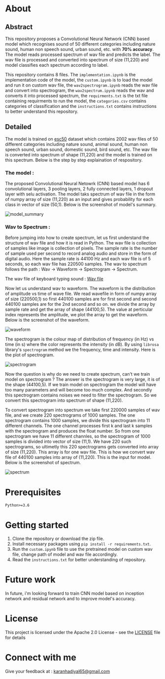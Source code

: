 # About

## Abstract

This repository proposes a Convolutional Neural Network (CNN) based model which recognises sound of 50 different categories including nature sound, human non speech sound, urban sound, etc. with **70% accuracy**. The model reads processed spectrum of wav file and predicts the label. The wav file is processed and converted into spectrum of size (11,220) and model classifies each spectrum according to label.

This repository contains 8 files. The `implementation.ipynb` is the implementation code of the model, the `custom.ipynb` is to load the model and run it on custom wav file, the `wav2spectrogram.ipynb` reads the wav file and convert into spectrogram, the `wav2spectrum.ipynb` reads the wav and converts it into processed spectrum, the `requirments.txt` is the txt file containing requirments to run the model, the `categories.csv` contains categories of classification and the `instructions.txt` contains instructions to better understand this repository.


## Detailed

The model is trained on [esc50]("https://www.kaggle.com/datasets/mmoreaux/environmental-sound-classification-50") dataset which contains 2002 wav files of 50 different categories including nature sound, animal sound, human non speech sound, urban sound, domestic sound, bird sound, etc. The wav file is converted into spectrum of shape (11,220) and the model is trained on this spectrum. Below is the step by step explaination of respository.


### The model : 

The proposed Convolutional Neural Netowrk (CNN) based model has 6 convolutional layers, 3 pooling layers, 2 fully connected layers, 1 dropout layer with selu activation. The model taks spectrum of wav file in the form of numpy array of size (11,220) as an input and gives probability for each class in vector of size (50,1). Below is the screenshot of model's summary.

![model_summary](https://github.com/karanhk/Environmental-sound-recognition/assets/76246981/e3840f08-c9cb-46a7-aee9-a84ab9c59e55)

### Wav to Spectrum : 

Before jumping into how to create spectrum, let us first understand the structure of wav file and how it is read in Python. The wav file is collection of samples like image is collection of pixels. The sample rate is the number of sample used per second to record analog audio and store in the form of digital audio. Here the sample rate is 44100 Hz and each wav file is of 5 seconds, so each wav file has 220500 samples. The wav to spectrum follows the path : Wav -> Waveform -> Spectrogram -> Spectrum.

The wav file of keyboard typing sound : <a href="https://drive.google.com/file/d/1HzEGcBEzgElgmD3dFsvwIUpax3AMrfWY/view?usp=sharing">Wav file</a>

Now let us understand wav to waveform. The waveform is the distribution of amplitude vs time of wave file. We read wavefile in form of numpy array of size (220500,1) so first 440100 samples are for first second and second 440100 samples are for the 2nd second and so on. we divide the array by sample rate and get the array of shape (44100,5). The value at perticular index represents the amplitude, we plot the array to get the waveform. Below is the screenshot of the waveform. 

![waveform](https://github.com/karanhk/Environmental-sound-recognition/assets/76246981/4757eb37-af85-4559-bd97-792d235b4ccd)

The spectrogram is the colour map of distribution of frequency (in Hz) vs time (in s) where the color represents the intensity (in dB). By using `librosa` library's `spectrogram` method we the frequency, time and intensity. Here is the plot of spectrogram.

![spectrogram](https://github.com/karanhk/Environmental-sound-recognition/assets/76246981/d4de9aab-de69-443e-8276-c22ba7cc61dd)

Now the question is why do we need to create spectrum, can't we train model on spectrogram ? The answer is the spectrogram is very large, it is of the shape (44100,5). If we train model on spectrogram the model will have too many parameters and will become too much complex. And secondly this spectrogram contains noises we need to filter the spectrogram. So we convert this spectrogram into spectrum of shape (11,220).

To convert spectrogram into spectrum we take first 220000 samples of wav file, and we create 220 spectrograms of 1000 samples. The one spectrogram contains 1000 samples, we divide this spectrogram into 11 different channels. The one channel processes first k and last k samples with the spectrogram and produces the float number. So from one spectrogram we have 11 different channles, so the spectrogram of 1000 samples is divided into vector of size (11,1). We have 220 such spectrograms, so ultimetly this 220 spectrograms gets converted into array of size (11,220). This array is for one wav file. This is how we convert wav file of 440100 samples into array of (11,220). This is the input for model. Below is the screenshot of spectrum.

![spectrum](https://github.com/karanhk/Environmental-sound-recognition/assets/76246981/dbdaafb7-443b-4195-ad7c-0cae708c6e99)


# Prerequisites

`Python>=3.6`

# Getting started

1. Clone the repository or download the zip file.
2. Install necessary packages using `pip install -r requirements.txt`.
3. Run the `custom.ipynb` file to use the pretrained model on custom wav file, change path of model and wav file accordingly.
4. Read the `instructions.txt` for better understanding of repository.

# Future work

In future, i'm looking forward to train CNN model based on inception network and residual network and to improve model's accuracy.

# License

This project is licensed under the Apache 2.0 License - see the <a href="[https://drive.google.com/file/d/1HzEGcBEzgElgmD3dFsvwIUpax3AMrfWY/view?usp=sharing](https://github.com/karanhk/Environmental-Sound-Recogniser/blob/main/LICENSE)">LICENSE</a>
file for details

# Connect with me

Give your feedback at : karanhadiyal65@gmail.com
